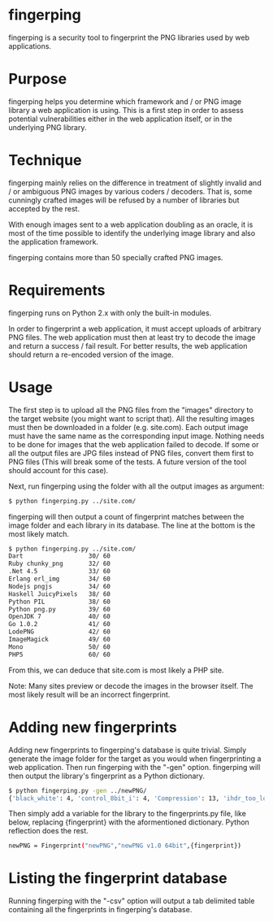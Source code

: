 fingerping
==========

fingerping is a security tool to fingerprint the PNG libraries used by web applications.

Purpose
=======

fingerping helps you determine which framework and / or PNG image library a web application is using. This is a first step in order to assess potential vulnerabilities either in the web application itself, or in the underlying PNG library.

Technique
=========

fingerping mainly relies on the difference in treatment of slightly invalid and / or ambiguous PNG images by various coders / decoders. That is, some cunningly crafted images will be refused by a number of libraries but accepted by the rest. 

With enough images sent to a web application doubling as an oracle, it is most of the time possible to identify the underlying image library and also the application framework.

fingerping contains more than 50 specially crafted PNG images.


Requirements
============

fingerping runs on Python 2.x with only the built-in modules.

In order to fingerprint a web application, it must accept uploads of arbitrary PNG files. The web application must then at least try to decode the image and return a success / fail result. For better results, the web application should return a re-encoded version of the image.

Usage
=====

The first step is to upload all the PNG files from the "images" directory to the target website (you might want to script that). All the resulting images must then be downloaded in a folder (e.g. site.com). Each output image must have the same name as the corresponding input image. Nothing needs to be done for images that the web application failed to decode. If some or all the output files are JPG files instead of PNG files, convert them first to PNG files (This will break some of the tests. A future version of the tool should account for this case).

Next, run fingerping using the folder with all the output images as argument:

```bash
$ python fingerping.py ../site.com/
```

fingerping will then output a count of fingerprint matches between the image folder and each library in its database. The line at the bottom is the most likely match.

```bash
$ python fingerping.py ../site.com/
Dart                  30/ 60
Ruby chunky_png       32/ 60
.Net 4.5              33/ 60
Erlang erl_img        34/ 60
Nodejs pngjs          34/ 60
Haskell JuicyPixels   38/ 60
Python PIL            38/ 60
Python png.py         39/ 60
OpenJDK 7             40/ 60
Go 1.0.2              41/ 60
LodePNG               42/ 60
ImageMagick           49/ 60
Mono                  50/ 60
PHP5                  60/ 60
```

From this, we can deduce that site.com is most likely a PHP site.

Note: Many sites preview or decode the images in the browser itself. The most likely result will be an incorrect fingerprint.

Adding new fingerprints
=======================

Adding new fingerprints to fingerping's database is quite trivial. Simply generate the image folder for the target as you would when fingerprinting a web application. Then run fingerping with the "-gen" option. fingerping will then output the library's fingerprint as a Python dictionary.

```bash
$ python fingerping.py -gen ../newPNG/
{'black_white': 4, 'control_8bit_i': 4, 'Compression': 13, 'ihdr_too_long': 0, 'ihdr_height_0': 0, ...}
``` 

Then simply add a variable for the library to the fingerprints.py file, like below, replacing {fingerprint} with the aformentioned dictionary. Python reflection does the rest.

```bash
newPNG = Fingerprint("newPNG","newPNG v1.0 64bit",{fingerprint})
```

Listing the fingerprint database
================================

Running fingerping with the "-csv" option will output a tab delimited table containing all the fingerprints in fingerping's database.






